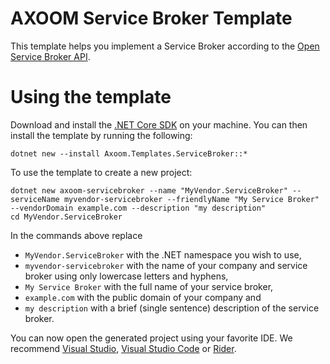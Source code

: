 # AXOOM Service Broker Template

This template helps you implement a Service Broker according to the [Open Service Broker API](https://www.openservicebrokerapi.org/).

# Using the template

Download and install the [.NET Core SDK](https://www.microsoft.com/net/download) on your machine. You can then install the template by running the following:

    dotnet new --install Axoom.Templates.ServiceBroker::*

To use the template to create a new project:

    dotnet new axoom-servicebroker --name "MyVendor.ServiceBroker" --serviceName myvendor-servicebroker --friendlyName "My Service Broker" --vendorDomain example.com --description "my description"
    cd MyVendor.ServiceBroker

In the commands above replace
- `MyVendor.ServiceBroker` with the .NET namespace you wish to use,
- `myvendor-servicebroker` with the name of your company and service broker using only lowercase letters and hyphens,
- `My Service Broker` with the full name of your service broker,
- `example.com` with the public domain of your company and
- `my description` with a brief (single sentence) description of the service broker.

You can now open the generated project using your favorite IDE. We recommend [Visual Studio](https://www.visualstudio.com/downloads/), [Visual Studio Code](https://code.visualstudio.com/Download) or [Rider](https://www.jetbrains.com/rider/).
